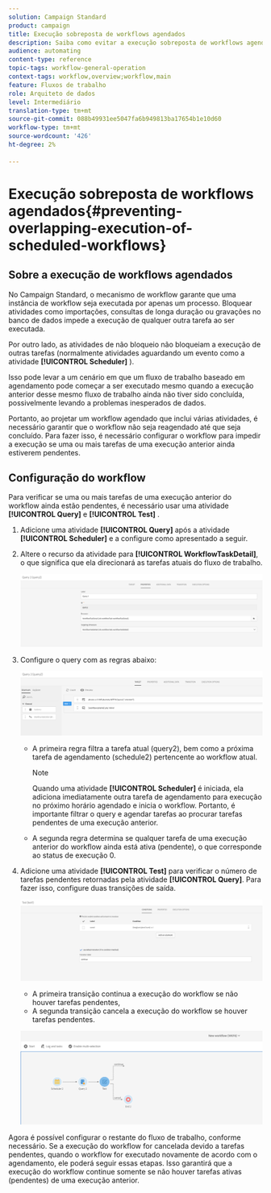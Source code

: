 ```yaml
---
solution: Campaign Standard
product: campaign
title: Execução sobreposta de workflows agendados
description: Saiba como evitar a execução sobreposta de workflows agendados.
audience: automating
content-type: reference
topic-tags: workflow-general-operation
context-tags: workflow,overview;workflow,main
feature: Fluxos de trabalho
role: Arquiteto de dados
level: Intermediário
translation-type: tm+mt
source-git-commit: 088b49931ee5047fa6b949813ba17654b1e10d60
workflow-type: tm+mt
source-wordcount: '426'
ht-degree: 2%

---
```



# Execução sobreposta de workflows agendados{#preventing-overlapping-execution-of-scheduled-workflows}

## Sobre a execução de workflows agendados

No Campaign Standard, o mecanismo de workflow garante que uma instância de workflow seja executada por apenas um processo. Bloquear atividades como importações, consultas de longa duração ou gravações no banco de dados impede a execução de qualquer outra tarefa ao ser executada.

Por outro lado, as atividades de não bloqueio não bloqueiam a execução de outras tarefas (normalmente atividades aguardando um evento como a atividade **[!UICONTROL Scheduler]** ).

Isso pode levar a um cenário em que um fluxo de trabalho baseado em agendamento pode começar a ser executado mesmo quando a execução anterior desse mesmo fluxo de trabalho ainda não tiver sido concluída, possivelmente levando a problemas inesperados de dados.

Portanto, ao projetar um workflow agendado que inclui várias atividades, é necessário garantir que o workflow não seja reagendado até que seja concluído. Para fazer isso, é necessário configurar o workflow para impedir a execução se uma ou mais tarefas de uma execução anterior ainda estiverem pendentes.

## Configuração do workflow

Para verificar se uma ou mais tarefas de uma execução anterior do workflow ainda estão pendentes, é necessário usar uma atividade **[!UICONTROL Query]** e **[!UICONTROL Test]** .

1. Adicione uma atividade **[!UICONTROL Query]** após a atividade **[!UICONTROL Scheduler]** e a configure como apresentado a seguir.

1. Altere o recurso da atividade para **[!UICONTROL WorkflowTaskDetail]**, o que significa que ela direcionará as tarefas atuais do fluxo de trabalho.

   ![](assets/scheduled-wkf-resource.png)

1. Configure o query com as regras abaixo:

   ![](assets/scheduled-wkf-query.png)

   * A primeira regra filtra a tarefa atual (query2), bem como a próxima tarefa de agendamento (schedule2) pertencente ao workflow atual.

      >[!NOTE]
      >
      >Quando uma atividade **[!UICONTROL Scheduler]** é iniciada, ela adiciona imediatamente outra tarefa de agendamento para execução no próximo horário agendado e inicia o workflow. Portanto, é importante filtrar o query e agendar tarefas ao procurar tarefas pendentes de uma execução anterior.

   * A segunda regra determina se qualquer tarefa de uma execução anterior do workflow ainda está ativa (pendente), o que corresponde ao status de execução 0.

1. Adicione uma atividade **[!UICONTROL Test]** para verificar o número de tarefas pendentes retornadas pela atividade **[!UICONTROL Query]**. Para fazer isso, configure duas transições de saída.

   ![](assets/scheduled-wkf-test.png)

   * A primeira transição continua a execução do workflow se não houver tarefas pendentes,
   * A segunda transição cancela a execução do workflow se houver tarefas pendentes.

   ![](assets/scheduled-wkf-workflow.png)

Agora é possível configurar o restante do fluxo de trabalho, conforme necessário. Se a execução do workflow for cancelada devido a tarefas pendentes, quando o workflow for executado novamente de acordo com o agendamento, ele poderá seguir essas etapas. Isso garantirá que a execução do workflow continue somente se não houver tarefas ativas (pendentes) de uma execução anterior.
